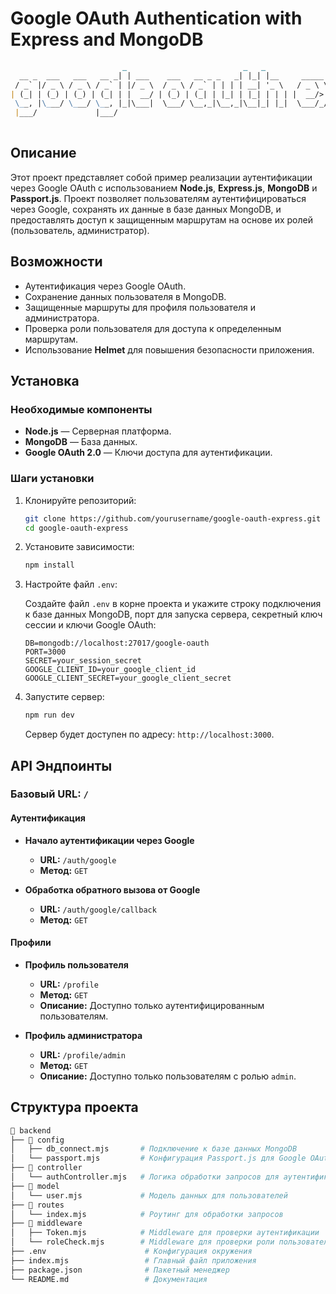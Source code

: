 # Google OAuth Authentication with Express and MongoDB

```markdown
                         _                          _   _                                         
  __ _  ___   ___   __ _| | ___    ___   __ _ _   _| |_| |__     _____  ___ __  _ __ ___  ___ ___ 
 / _` |/ _ \ / _ \ / _` | |/ _ \  / _ \ / _` | | | | __| '_ \   / _ \ \/ / '_ \| '__/ _ \/ __/ __|
| (_| | (_) | (_) | (_| | |  __/ | (_) | (_| | |_| | |_| | | | |  __/>  <| |_) | | |  __/\__ \__ \
 \__, |\___/ \___/ \__, |_|\___|  \___/ \__,_|\__,_|\__|_| |_|  \___/_/\_\ .__/|_|  \___||___/___/
 |___/             |___/                                                 |_|                      
 
```

## Описание

Этот проект представляет собой пример реализации аутентификации через Google OAuth с использованием **Node.js**, **Express.js**, **MongoDB** и **Passport.js**. Проект позволяет пользователям аутентифицироваться через Google, сохранять их данные в базе данных MongoDB, и предоставлять доступ к защищенным маршрутам на основе их ролей (пользователь, администратор).

## Возможности

- Аутентификация через Google OAuth.
- Сохранение данных пользователя в MongoDB.
- Защищенные маршруты для профиля пользователя и администратора.
- Проверка роли пользователя для доступа к определенным маршрутам.
- Использование **Helmet** для повышения безопасности приложения.

## Установка

### Необходимые компоненты

- **Node.js** — Серверная платформа.
- **MongoDB** — База данных.
- **Google OAuth 2.0** — Ключи доступа для аутентификации.

### Шаги установки

1. Клонируйте репозиторий:

    ```bash
    git clone https://github.com/yourusername/google-oauth-express.git
    cd google-oauth-express
    ```

2. Установите зависимости:

    ```bash
    npm install
    ```

3. Настройте файл `.env`:

    Создайте файл `.env` в корне проекта и укажите строку подключения к базе данных MongoDB, порт для запуска сервера, секретный ключ сессии и ключи Google OAuth:

    ```env
    DB=mongodb://localhost:27017/google-oauth
    PORT=3000
    SECRET=your_session_secret
    GOOGLE_CLIENT_ID=your_google_client_id
    GOOGLE_CLIENT_SECRET=your_google_client_secret
    ```

4. Запустите сервер:

    ```bash
    npm run dev
    ```

    Сервер будет доступен по адресу: `http://localhost:3000`.

## API Эндпоинты

### Базовый URL: `/`

#### Аутентификация

- **Начало аутентификации через Google**
  - **URL:** `/auth/google`
  - **Метод:** `GET`

- **Обработка обратного вызова от Google**
  - **URL:** `/auth/google/callback`
  - **Метод:** `GET`

#### Профили

- **Профиль пользователя**
  - **URL:** `/profile`
  - **Метод:** `GET`
  - **Описание:** Доступно только аутентифицированным пользователям.

- **Профиль администратора**
  - **URL:** `/profile/admin`
  - **Метод:** `GET`
  - **Описание:** Доступно только пользователям с ролью `admin`.

## Структура проекта

```bash
📂 backend
├── 📂 config
│   ├── db_connect.mjs       # Подключение к базе данных MongoDB
│   └── passport.mjs         # Конфигурация Passport.js для Google OAuth
├── 📂 controller
│   └── authController.mjs   # Логика обработки запросов для аутентификации
├── 📂 model
│   └── user.mjs             # Модель данных для пользователей
├── 📂 routes
│   └── index.mjs            # Роутинг для обработки запросов
├── 📂 middleware
│   ├── Token.mjs            # Middleware для проверки аутентификации
│   └── roleCheck.mjs        # Middleware для проверки роли пользователя
├── .env                      # Конфигурация окружения
├── index.mjs                 # Главный файл приложения
├── package.json              # Пакетный менеджер
└── README.md                 # Документация